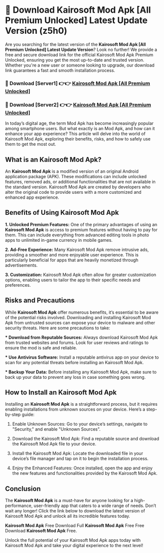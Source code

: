 # 🤖 Download Kairosoft Mod Apk [All Premium Unlocked] Latest Update Version (z5h0)

Are you searching for the latest version of the <strong>Kairosoft Mod Apk [All Premium Unlocked] Latest Update Version</strong>? Look no further! We provide a free and secure download link for the official Kairosoft Mod Apk Premium Unlocked, ensuring you get the most up-to-date and trusted version. Whether you're a new user or someone looking to upgrade, our download link guarantees a fast and smooth installation process.


<h3>📌 Download [Server1] 👉👉 <a href="https://hapymods.com?title=Kairosoft+Mod+Apk&ref=3B1">Kairosoft Mod Apk [All Premium Unlocked]</a></h3>

<h3>📌 Download [Server2] 👉👉 <a href="https://hapymods.com?title=Kairosoft+Mod+Apk&ref=3B1">Kairosoft Mod Apk [All Premium Unlocked]</a></h3>


In today’s digital age, the term Mod Apk has become increasingly popular among smartphone users. But what exactly is an Mod Apk, and how can it enhance your app experience? This article will delve into the world of Kairosoft Mod Apk, exploring their benefits, risks, and how to safely use them to get the most out.


<h2>What is an Kairosoft Mod Apk?</h2>

An <strong>Kairosoft Mod Apk</strong> is a modified version of an original Android application package (APK). These modifications can include unlocked features, removed ads, or additional functionalities that are not available in the standard version. Kairosoft Mod Apk are created by developers who alter the original code to provide users with a more customized and enhanced app experience.


<h2>Benefits of Using Kairosoft Mod Apk</h2>

<strong> 1. Unlocked Premium Features:</strong> One of the primary advantages of using an <strong>Kairosoft Mod Apk</strong> is access to premium features without having to pay for them. This can include everything from advanced editing tools in photo apps to unlimited in-game currency in mobile games.

<strong> 2. Ad-Free Experience:</strong> Many Kairosoft Mod Apk remove intrusive ads, providing a smoother and more enjoyable user experience. This is particularly beneficial for apps that are heavily monetized through advertisements.

<strong> 3. Customization:</strong> Kairosoft Mod Apk often allow for greater customization options, enabling users to tailor the app to their specific needs and preferences.


<h2>Risks and Precautions</h2>

While <strong>Kairosoft Mod Apk</strong> offer numerous benefits, it’s essential to be aware of the potential risks involved. Downloading and installing Kairosoft Mod Apk from untrusted sources can expose your device to malware and other security threats. Here are some precautions to take:

<strong> * Download from Reputable Sources:</strong> Always download Kairosoft Mod Apk from trusted websites and forums. Look for user reviews and ratings to ensure the mod is safe and reliable.

<strong> * Use Antivirus Software:</strong> Install a reputable antivirus app on your device to scan for any potential threats before installing an Kairosoft Mod Apk.

<strong> * Backup Your Data:</strong> Before installing any Kairosoft Mod Apk, make sure to back up your data to prevent any loss in case something goes wrong.


<h2>How to Install an Kairosoft Mod Apk</h2>

Installing an <strong>Kairosoft Mod Apk</strong> is a straightforward process, but it requires enabling installations from unknown sources on your device. Here’s a step-by-step guide:

 1. Enable Unknown Sources: Go to your device’s settings, navigate to "Security," and enable "Unknown Sources".

 2. Download the Kairosoft Mod Apk: Find a reputable source and download the Kairosoft Mod Apk file to your device.

 3. Install the Kairosoft Mod Apk: Locate the downloaded file in your device’s file manager and tap on it to begin the installation process.

 4. Enjoy the Enhanced Features: Once installed, open the app and enjoy the new features and functionalities provided by the Kairosoft Mod Apk.


<h2><strong>Conclusion</strong></h2>

The <strong>Kairosoft Mod Apk</strong> is a must-have for anyone looking for a high-performance, user-friendly app that caters to a wide range of needs. Don’t wait any longer! Click the link below to download the latest version of Kairosoft Mod Apk and unlock all its incredible features today.

<strong>Kairosoft Mod Apk</strong> Free Download Full <strong>Kairosoft Mod Apk</strong> Free Free Download <strong>Kairosoft Mod Apk</strong> Free.

Unlock the full potential of your Kairosoft Mod Apk apps today with Kairosoft Mod Apk and take your digital experience to the next level!